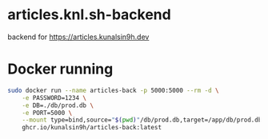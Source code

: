 # articles.knl.sh-backend

backend for https://articles.kunalsin9h.dev

# Docker running

```bash
sudo docker run --name articles-back -p 5000:5000 --rm -d \
    -e PASSWORD=1234 \
    -e DB=./db/prod.db \
    -e PORT=5000 \
    --mount type=bind,source="$(pwd)"/db/prod.db,target=/app/db/prod.db \
    ghcr.io/kunalsin9h/articles-back:latest
```
